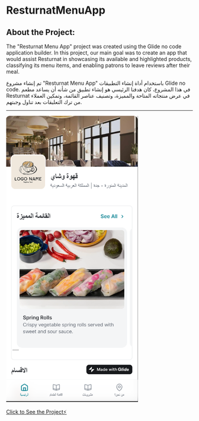 # ResturnatMenuApp

## About the Project:
The "Resturnat Menu App" project was created using the Glide no code application builder. In this project, our main goal was to create an app that would assist Resturnat in showcasing its available and highlighted products, classifying its menu items, and enabling patrons to leave reviews after their meal.


تم إنشاء مشروع "Resturnat Menu App" باستخدام أداة إنشاء التطبيقات Glide no code. في هذا المشروع، كان هدفنا الرئيسي هو إنشاء تطبيق من شأنه أن يساعد مطعم Resturnat في عرض منتجاته المتاحة والمميزة، وتصنيف عناصر القائمة، وتمكين العملاء من ترك التعليقات بعد تناول وجبتهم.


---------------------------------------------------------------------------------

![homes app landing page](homes-app-landing-page.png)


[Click to See the Project⚡️](https://restaurant-menu-baraah.glide.page)
